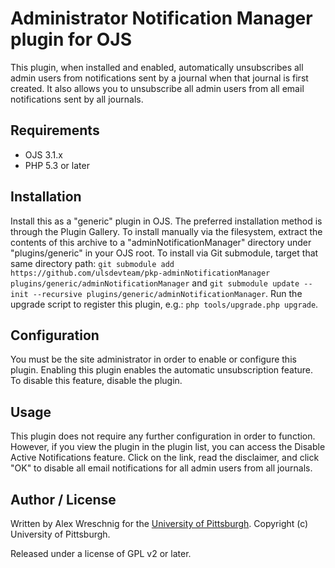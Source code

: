 # Administrator Notification Manager plugin for OJS

This plugin, when installed and enabled, automatically unsubscribes all admin users from notifications sent by a journal when that journal is first created. It also allows you to unsubscribe all admin users from all email notifications sent by all journals.

## Requirements

* OJS 3.1.x
* PHP 5.3 or later

## Installation

Install this as a "generic" plugin in OJS.  The preferred installation method is through the Plugin Gallery. To install manually via the filesystem, extract the contents of this archive to a "adminNotificationManager" directory under "plugins/generic" in your OJS root.  To install via Git submodule, target that same directory path: `git submodule add https://github.com/ulsdevteam/pkp-adminNotificationManager plugins/generic/adminNotificationManager` and `git submodule update --init --recursive plugins/generic/adminNotificationManager`.  Run the upgrade script to register this plugin, e.g.: `php tools/upgrade.php upgrade`.

## Configuration

You must be the site administrator in order to enable or configure this plugin.  Enabling this plugin enables the automatic unsubscription feature. To disable this feature, disable the plugin.

## Usage

This plugin does not require any further configuration in order to function. However, if you view the plugin in the plugin list, you can access the Disable Active Notifications feature. Click on the link, read the disclaimer, and click "OK" to disable all email notifications for all admin users from all journals.

## Author / License

Written by Alex Wreschnig for the [University of Pittsburgh](http://www.pitt.edu).  Copyright (c) University of Pittsburgh.

Released under a license of GPL v2 or later.
